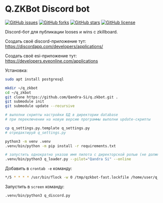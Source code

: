 # Q.ZKBot Discord bot
[![GitHub issues](https://img.shields.io/github/issues/Qandra-Si/q.zkbot)](https://github.com/Qandra-Si/q.zkbot/issues)
[![GitHub forks](https://img.shields.io/github/forks/Qandra-Si/q.zkbot)](https://github.com/Qandra-Si/q.zkbot/network)
[![GitHub stars](https://img.shields.io/github/stars/Qandra-Si/q.zkbot)](https://github.com/Qandra-Si/q.zkbot/stargazers)
[![GitHub license](https://img.shields.io/github/license/Qandra-Si/q.zkbot)](https://github.com/Qandra-Si/q.zkbot/blob/master/LICENSE)

Discord-бот для публикации looses и wins с zkillboard.

Создать своё discord-приложение тут: https://discordapp.com/developers/applications/

Создать своё esi-приложение тут: https://developers.eveonline.com/applications

Установка:

```bash
sudo apt install postgresql

mkdir ~/q_zkbot
cd ~/q_zkbot
git clone https://github.com/Qandra-Si/q.zkbot.git .
git submodule init
git submodule update --recursive

# выполни скрипты настройки БД в директории database
# при переключении на новую версию программы выполни update-скрипты

cp q_settings.py.template q_settings.py
# отредактируй q_settings.py

python3 -m venv .venv
.venv/bin/python -m pip install -r requirements.txt

# запустить однократно указав имя пилота с директорской ролью (не должность, а роль)
.venv/bin/python3 q_loader.py --pilot="Qandra Si" --online
```

Добавить в `crontab -e` команду:

```bash
*/5 * * * * /usr/bin/flock -w 0 /tmp/qzkbot-fast.lockfile /home/user/q_zkbot/run-5minutes.sh >> /tmp/tmp-qz.cron 2>&1
```

Запустить в `screen` команду:

```bash
.venv/bin/python3 q_discord.py
```
